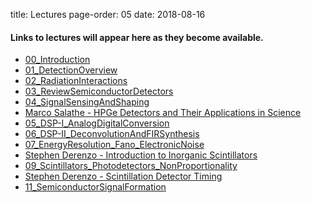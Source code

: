 title: Lectures
page-order: 05
date: 2018-08-16

#### Links to lectures will appear here as they become available.

 - [00_Introduction]({filename}/downloads/00_Introduction.pdf)
 - [01_DetectionOverview]({filename}/downloads/01_DetectionOverview.pdf)
 - [02_RadiationInteractions]({filename}/downloads/02_ReviewRadiationInteractions.pdf)
 - [03_ReviewSemiconductorDetectors]({filename}/downloads/03_ReviewSemiconductorDetectors.pdf)
 - [04_SignalSensingAndShaping]({filename}/downloads/04_SignalSensingAndShaping.pdf)
 - [Marco Salathe - HPGe Detectors and Their Applications in Science]({filename}/downloads/MarcoSalathe_HPGeLecture.pdf)
 - [05_DSP-I_AnalogDigitalConversion](https://bcourses.berkeley.edu/courses/1474357/files)
 - [06_DSP-II_DeconvolutionAndFIRSynthesis](https://bcourses.berkeley.edu/courses/1474357/files)
 - [07_EnergyResolution_Fano_ElectronicNoise]({filename}/downloads/07_ElectronicNoise.pdf)
 - [Stephen Derenzo - Introduction to Inorganic Scintillators](https://bcourses.berkeley.edu/courses/1474357/files?preview=73823609)
 - [09_Scintillators_Photodetectors_NonProportionality]({filename}/downloads/09_Scintillators_Photodetectors_NonProportionality.pdf)
 - [Stephen Derenzo - Scintillation Detector Timing](https://bcourses.berkeley.edu/courses/1474357/files?preview=73880384)
 - [11_SemiconductorSignalFormation]({filename}/downloads/11_SemiconductorSignalFormation.pdf)
